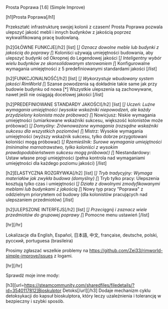 Prosta Poprawa [1.6] (Simple Improve)

[h1]Prosta Poprawa[/h1]

Przekształć infrastrukturę swojej kolonii z czasem! Prosta Poprawa pozwala ulepszyć jakość mebli i innych budynków z jakością poprzez wykwalifikowaną pracę budowlaną.

[h2]GŁÓWNE FUNKCJE[/h2]
[list]
[*] Oznacz dowolne meble lub budynki z jakością do poprawy
[*] Koloniści używają umiejętności budowania, aby ulepszyć budynki od Okropnej do Legendowej jakości
[*] Inteligentny wybór wielu budynków ze skonsolidowanym sterowaniem
[*] Konfigurowalne wymagania umiejętności z 5 predefiniowanymi standardami jakości
[/list]

[h2]FUNKCJONALNOŚĆ[/h2]
[list]
[*] Wykorzystuje wbudowany system jakości RimWorld
[*] Szanse powodzenia są dokładnie takie same jak przy budowie budynku od nowa
[*] Wszystkie ulepszenia są zachowywane, nawet jeśli nie osiągają docelowej jakości
[/list]

[h2]PREDEFINIOWANE STANDARDY JAKOŚCI[/h2]
[list]
[*] Uczeń: Luźne wymagania umiejętności (wysokie wskaźniki niepowodzeń, ale każdy przydzielony kolonista może próbować)
[*] Nowicjusz: Niskie wymagania umiejętności (umiarkowane wskaźniki sukcesu, większość kolonistów może próbować)
[*] Domyślny: Zrównoważone wymagania (rozsądne wskaźniki sukcesu dla wszystkich poziomów)
[*] Mistrz: Wysokie wymagania umiejętności (wyższy wskaźnik sukcesu, tylko dobrze przygotowani koloniści mogą próbować)
[*] Rzemieślnik: Surowe wymagania umiejętności (minimalne marnotrawstwo, tylko koloniści z wysokim prawdopodobieństwem sukcesu mogą próbować)
[*] Niestandardowy: Ustaw własne progi umiejętności (pełna kontrola nad wymaganiami umiejętności dla każdego poziomu jakości)
[/list]

[h2]ELASTYCZNA ROZGRYWKA[/h2]
[list]
[*] Tryb tradycyjny: Wymaga materiałów jak zwykła budowa (domyślny)
[*] Tryb tylko pracy: Ulepszenia kosztują tylko czas i umiejętności
[*] Działa z dowolnymi zmodyfikowanymi meblami lub budynkami z jakością
[*] Nowy typ pracy "Poprawa" z oddzielnym priorytetem od budowy (dla kolonistów pracujących nad ulepszaniem przedmiotów)
[/list]

[h2]ULEPSZONE INTERFEJS[/h2]
[list]
[*] Przeciągnij i zaznacz wiele przedmiotów do grupowej poprawy
[*] Pomocne menu ustawień
[/list]

[hr][/hr] 

Lokalizacje dla English, Español, 日本語, 中文, française, deutsche, polski, русский, portuguesa (brasileira)

Prosimy zgłaszać wszelkie problemy na https://github.com/Zei33/rimworld-simple-improve/issues z logami.

[hr][/hr] 

Sprawdź moje inne mody:

[h3][url=https://steamcommunity.com/sharedfiles/filedetails/?id=3540117812]Bioskulptor Detoks[/url][/h3]
Dodaje mechanizm cyklu detoksykacji do kapsuł bioskulptora, który leczy uzależnienia i tolerancję w bezpieczny i szybki sposób.